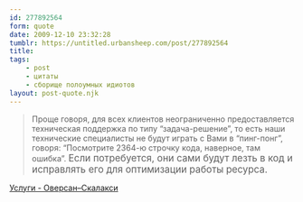 ```yaml
---
id: 277892564
form: quote
date: 2009-12-10 23:32:28
tumblr: https://untitled.urbansheep.com/post/277892564
title: 
tags:
    - post
    - цитаты
    - сборище полоумных идиотов
layout: post-quote.njk
---
```


<blockquote>
Проще говоря, для всех клиентов неограниченно предоставляется техническая поддержка по типу &ldquo;задача-решение&rdquo;, то есть наши технические специалисты не будут играть с Вами в &ldquo;пинг-понг&rdquo;, говоря: &ldquo;Посмотрите 2364-ю строчку кода, наверное, там ошибка&rdquo;. <big>Если потребуется, они сами будут лезть в код и исправлять его для оптимизации работы ресурса.</big>
</blockquote>

<a href="http://www.scalaxy.ru/services">Услуги - Оверсан–Скалакси</a>
